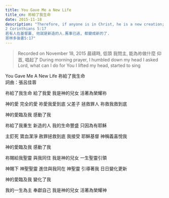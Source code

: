 ```yaml
---
title: You Gave Me a New Life
title_cn: 祢給了我生命
date: 2015-11-18
description: "Therefore, if anyone is in Christ, he is a new creation; the old has gone, the new has come!  
2 Corinthians 5:17
若有人在基督裏, 他就是新造的人.舊事已過, 都變成新的了.
​哥林多後書5:17"
---
```


>Recorded on November 18, 2015
>晨禱時, 低頭
>我問主, 能為祢做什麼
>仰首, 唱起了
>During morning prayer, I humbled down my head
>I asked Lord, what can I do for You
>I lifted my head, started to sing

You Gave Me A New Life
​祢給了我生命      
詞曲：張呂佳蓉

祢給了我生命
給了我愛
我是神的兒女
活著為榮耀祢

神的愛
完全的愛
祢愛我愛到底
父差子
拯救罪人
祢救我救到底

神的愛臨及我
感動了我

祢給了我重生
新造的人
我的生命豐盛
只因為有耶穌

主釘死
寶血潔淨
赦罪拯救到底
我接受
耶穌基督
神稱義喜悅我

神的愛臨及我
感動了我

祢賜給我聖靈
與我同住
我是神的兒女
一生聖靈引領

神賜下
神聖聖靈
進住與我同在
神聖靈
引導著我
日日變化更新

神的愛臨及我
變化了我

我的一生為主
奉獻自己
我是神的兒女
活著為榮耀神


<div style="display: flex; justify-content: space-between; align-items: center;">
<p>


見證主耶穌奇異恩典：

如果你不試, 你怎麼知道不可能？
If you don't try, how do you know it's impossible?

2009年, 三月5號, 我試了, 不可能的事發生了.
On March 5, 2009, I tried, and impossible thing happened.

我呼求主耶穌基督的名.
I called unto the name of the Lord Jesus Christ.
我哭著向祂求,
I cried to Him and begged Him,
求主幫助我戒菸,
Lord, please help me to quit smoking.
祂為我做到了.
He did it for me.
忽然,
Suddenly,
一眨眼瞬間，
in the blink of an eye,
一股暖流穿過我,
a warmth flowed through me,
我得到了全然的醫治.
I was completed healed,
就像從未抽過菸的人.
and like I was never smoked before,
潔淨了,
cleaned,
康復了.
restored.

奇異恩典！
Amazing grace！
你相信嗎？
Do you believe?

神是愛.
God is love.
這世上沒有任何可以替代神的愛, 在主基督耶穌的恩典中表明了.
In this world, there is no replacement of God's love expressed through the grace of our Lord Christ Jesus.

耶穌救了我,
Jesus saved me,
只因為我相信祂,
simply because I believe Him.
我相信耶穌是神的兒子.
I believe Jesus is the Son of God.
為了我們的罪,
For our sin,
祂來了.
He came.
為了愛,
Because of love,
祂拯救了我.
He saved me.
祂也愛你,
He loves you too.

神愛世人, 甚至將祂的獨生子賜給他們, 叫一切信他的, 不至滅亡, 反得永生.  約翰福音3:16
For God so loved the world that he gave his only begotten Son, that whosoever believes in him should not perish, but have everlasting life. John3:16
我二十幾年深度菸害的枷鎖,
My over twenty years of deep smoking boundage,
完全斷絕就憑著一個全然相信耶穌基督的禱告.
was cut off completely, only through a faithful prayer, in the name of the Lord Jesus Christ.

這不是只是一個故事.
This is not just a story.
這是我親身經歷神的愛.
This is my true encountering of the love of God.
請幫助你身邊心愛的家人, 朋友, 若是他們正受到菸害的枷鎖捆綁中.
Please help your beloved family members, and friends if they are under the boundage of smoking addiction. 
告訴他們耶穌基督,
Tell them about Jesus Christ, 
和告訴他們發生在我身上的奇異恩典.
and tell them the amazing grace happened to me.

奇異恩典也將發生在他們身上,
Amazing grace will also happen to them,

只要相信.
Only believe.

​The grace of our Lord Jesus Christ be with you.
願主耶穌基督的恩常與你同在。

</p>
<p>

奇異恩典耶穌救了我, 續#2
一呼氣一吸氣, 這呼吸是代表我活著。 然而直到耶穌救了我, 戒煙後，每一吸氣， 呼氣才有了真正的自由。而且我終於在每一個呼吸中意識到是主耶穌基督的恩典。呼吸不再是理所當然的生命運作，這是奇異恩典運行在我身體上，神的愛的彰顯。我珍惜生命的氣息。
我被煙癮勒住，二十多年, 我曾是一個被煙折磨的重度病患。生過重病的人，真正知道病情愈來愈嚴重的痛苦。早上起床第一件事抽煙，開車抽煙，講電話抽煙，飯前飯後，睡前一定也抽煙，反正只要是醒著的一整天的作息中就是一根煙接一根煙。甚至於感冒，喉嚨發炎，吃消炎藥，還是一根接一根煙。
我以爲我有權利抽煙，藉口！因為懷孕不抽（其實是神可憐我的孩子們所以身體反應對煙味產生強烈排斥，噁心，孩子滿月不到, 煙就又上手了），不在孩子們面前抽，不在人前抽，所以我總是忙碌在我的工作房內空間，因為就是方便抽煙。即使抽煙非常不方便，到處禁煙，滿身臭味加香水，牙齒黑黃，臉色焦黄憔悴，只能用愈來愈濃的粉妝遮蓋出門。就算面對鏡子中真實的自我面孔，還是欺騙自己不要面對鏡子中那令自己愈來愈害怕的煙鬼模樣。
有，我有害怕過。因為孩子們年紀很小，我能陪他們長大嗎？我被煙鬼一口一口吃掉的生命剩下多久？我將來衰殘，滿身是病的身體會不會成了家人及孩子們的沈重擔子。
雖然我害怕過，但是煙癮纏著我，我可以一根接一根每天重複著同樣的身體摧毀，不僅我身體免疫系統愈來愈差，我的內心也愈來愈恨自己的無能力戰勝抽煙日日的折磨，只是仍然表現得毫不在乎。
所有抽煙的人都知道煙害，但是並没有因為可怕的醫學證明就能令抽煙的人因此停止再點下一根煙。所有抽煙的人內心都有一個誠實但不可觸摸之處，就是我想戒煙但是做不到。
可能有些人憑著決心毅力，戒煙了。可能有些人憑著藥物幫助，戒煙了。但是我怎麼都做不到? 似乎那些都是美好激勵人的故事。我反而愈試要戒煙，抽得反而更多了。然後接著酒也來了，常常傍晚就開始喝紅酒, 又煙又酒的日子，就這樣拖著疲憊不堪的身體，壓力愈來愈大，脾氣易怒, 緊張。早晨宿醉頭痛，吃Advil 頭痛藥，煙點了，又是一根接一根過一天。
日子一天天過，二十幾年的煙癮糾纏, 直到有一天，有一位愛主的姊妹在婆婆安息後，來電話問候我們，她提出邀請陪伴我在電話中定期一起讀聖經。相約每週五打電話給我。
週一的那通電話掛了後，我一直在想，她說要陪我電話中一起讀聖經這件事。
週二，想了又想，聖經, 是我一輩子都沒有想過會讀懂的一本神聖的書。
週三，想了又想，聖經，是我多麼嚮往卻又無法進入的一本神聖的書。我配嗎？
週四，想到我已渾身不對，心，七上八下，明天她就要打電話來了。
我真的無法再掩飾自己，以光鮮亮麗的外表示人，裏面包著見不得人的祕密。我無法，再也受不了自己的愚昩，以為這樣可以一直過去。以為我可以自義的包裝自己，沒有人需要發現，至少孩子朋友們的家長, 我生意上的客戶，朋友堆中，鮮少有人知道，幾乎沒有人知道我是一個抽煙極重的女人。然而這絶對不是人前的認知認可而以，我是帶著自己也受傷的心，因為從小就傷愛我父母的心，傷愛我的哥哥和妹妹的心，當了媽媽後傷兩個愛我的孩子們的心，因為他們所愛的人抽煙傷身。而我所愛的他們傷心更令我傷心害怕面對。即使我的丈夫也抽煙, 不在意，但是我良心責備自己是逃避不了的。
週四，我再也受不了了，
終於我願意謙卑下來，承認自己的軟弱及痛苦，看見自己的罪，向主認罪悔改，哭求幫助，而當我被主耶穌醫治釋放的那一瞬間，我並不知道發生了什麼事，只是身體一陣溫暖流過很安慰，滿臉是涙，鼻涕，我只覺得我似乎是一個從未抽過煙的人。洗了臉，看時間是小孩放學了，趕緊出門接小孩。開車時, 我例行的公式就是窗打開，點煙，開車，但是, 那天，禱告後，我完全忘了煙這回事，似乎抽煙這件事和我一點關係都沒有，身體一點都沒有戒煙的任何反應，只是, 我心出奇的平靜。
週五，姊妹照約定的時間來電，帶領我開始讀聖經。我一開始出聲唸出聖經中的話, 每個字尤如生命的糧食，生命的泉源, 我發現自己尤如爬行在荒莫飢渴的人，得到飽足，解了我的乾渴。
從此以後，不僅僅煙戒了，酒也再不是我的麻醉安慰。我的生命在主裏, 每一天開始了奇妙的變化。
我發現我這樣的罪人，神竟然如此愛我，我接受了，相信了耶穌基督是神的兒子，我的生命就連於這永恆的，神聖的生命。這是何等大的福音，而且耶穌基督釋放醫治了我，這麼浩大的奇異恩典竟然臨及了我，只因為我相信。
我的每一個呼吸，都是對主的讚美和敬拜。內心深處對主的感謝無字句足以形容。
我的生命氣息是天父賜予我的，我的重生是耶穌基督救了我。我毫無保留，赤裸裸的把我的過去坦誠表白，因為我願意見證神的愛和耶穌基督的恩典如何將我死寂枯萎的生命，重生，復甦。希望將發生在我身上的奇異恩典分享给我親愛的家人，朋友，及所有尋找神，尋求真理的人. 
耶 穌 說 我 就 是 道 路 、 真 理 、 生 命 ； 若 不 藉 著 我 ， 沒 有 人 能 到 父 那 裡 去 。 約翰福音14:6
你 們 祈 求 ， 就 給 你 們 ； 尋 找 ， 就 尋 見 ； 叩 門 ， 就 給 你 們 開 門 。 因 為 凡 祈 求 的 ， 就 得 著 ； 尋 找 的 ， 就 尋 見 ； 叩 門 的 ， 就 給 他 開 門 。 馬太福音7:7-8
謝謝主，也謝謝每一位愛主的弟兄姊妹。因為耶穌所以愛主的姊妹打了一通安慰的電話給我開始了我和主奇妙的連結，因為耶穌，所以我寫下了這樣奇妙的經歷，希望每一位也因為耶穌，生命開始有奇妙的改變。

</p>
</div>

奇異恩典耶穌救了我，續#3
Dear Jenny,
這一陣子我回想我們兩從認識至今，
您相信嗎? 應該有11年了。
兩個認識11年卻從來沒有見過面的人，
因著主耶穌，我們竟又再次相遇。
相當感謝您與我分享這份奇妙卻又恩典滿滿的經歷，
首先我不由得要佩服您的勇氣。
當一個人願意卸下面具，
坦誠分享內心深處，
我絕對相信這不是來自於人，
而是神的靈在裡頭運行；
也唯有被神觸摸過的生命，
才能改變翻轉。
仔細閱讀着您的分享，
那份曾經的害怕，
更因自己無法自拔的習慣而更加的沮喪，
那幾年您內心裡的煎熬，
我想應該是相當痛苦萬分的。
我的姐妹，Jenny,
我深信您是被神的愛所觸摸的人，
也唯有神的愛才能帶來醫治與釋放；
神的靈在哪裡，
哪裡就得自由。
我也禱告我們的神，
讓您的見證，
成為一個祝福的管道，
吸引更多流離失散的羊，
能早日回到主耶穌這位好牧人的懷抱中。
Love you,
Anna
Dear Anna,
非常感謝主耶穌經由姊妹給我這些鼓勵的話。是啊！我們從未曾見過面卻彼此都因為耶穌所以相知相惜。願愛主的人如日頭出現，光輝烈烈。
I love you, too. 
In Christ,
Jenny
這是一封今天收到的email, 謝謝Anna姊妹願意讓我post 在FB與大家分享。我心充滿溫暖，因為在基督裏滿溢了愛與鼓勵。謝謝許多姊妹今早text給予我鼓勵的話，也有許多許久未見的親人，朋友在FB與我數年後重逢, 支持我。更謝謝願意已經把耶穌基督的恩典見證分享share出去的你們。願主耶穌基督的恩典與你們眾人同在。
奇異恩典耶穌救了我，續#4
Dear Jenny 
謝謝妳的生命故事分享，非常感動～
感動妳內心深處得到真自由的呼吸
感動妳真實面對人生的勇敢與勇氣
早上與晨興同伴正好讀到林後13:7-主的靈在那裏，那裡就得以自由！
也正好姊妹交通兒子氣喘體質抽菸造成身體傷害之苦，同時也有姊妹需要戒菸的幫助，於是我將妳的分享連結傳給她，但因著不是好友無法讀取。在此想徵求妳的同意，我可以轉貼複製給我的晨興同伴嗎？
再次感謝您，感謝主！
施陳之言姊妹
感謝主！當然好！謝謝您的鼓勵。我祈禱主，只要能幫助一個人，我都願意將主耶穌救了我的見證完全坦誠傳出去。希望我領受到基督耶穌的恩典的見證分享能幫助在煙癮下掙扎，受折磨的人，更願他們的家人讀了也能明白受煙癮捆綁的痛苦，心理受到安慰。每一個人都需要耶穌。
感謝主！也感謝姊妹願意分享給需要的人！讚美主！所有的榮耀都歸於神！
主內平安
Jenny Lu
張呂佳蓉姊妹
感謝主，我親愛的姊妹，我們都因為主的愛拯救了我們，為我們受死親自擔當我們的罪，這是何等恩典！
我們認識了並領受了這恩典，我們也要傳揚這恩典為福音，我們ㄧ同奔跑這屬天的賽程！感謝主！
Cheyenne Chen
施陳之言
Jenny:
Amen.
我可以分享您的text message post 在FB 嗎？我需要您的同意才能post. 感謝主！
Cheyenne:  
非常樂意，感謝主!
Jenny:
哈利路亞！
感謝主！為著基督的身體感謝主！
Cheyenne:
感謝讚美主！
Jenny:
Amen.
March 11, 2015 
主今天又送給了我一個喜悅的訊息，我願與大家能一齊分享這喜悅。一位來自臺灣的主內姊妹，我們沒有見過面，也不認識，我加入了她的FB因為之前看過她分享一個非常令我感動的video, 兩位雖然已經白髮蒼蒼的母親們，唱著詩歌，好喜樂，我那時寫了：當我白髮蒼蒼時，我也仍要大聲歌唱頌讚主，求主天天扶持我，給我力量保守我，使我一生走窄路，使主心滿意足！謝謝姊妹的分享，這video, 我常常回去看呢！
只因為彼此都有一顆愛主的心，所以都顧念主的事。我們因為相信，接受了耶穌基督，就連於基督。在基督裏，我們是一個身體，耶穌基督是頭，每一個信入耶穌基督的基督徒都是基督身體的肢體，不論身處何處遙遠相距，在基督裏，我們是一個身體。這是一個奧秘。是溫暖的奧秘, 在神的愛中每一個愛主的基督徒所心中珍貴愛惜的，因為這基督的身體乃是耶穌基督的寶血重價贖回的。我們藉著神的愛子，耶穌基督的血，得蒙救贖，過犯得以赦免，乃是照主豐富的恩典啊！
我多麼希望正在讀這篇文章的你，能夠同享耶穌基督的恩典。
最後，我以使徒保羅的禱告為禱告，在天上的父面前同屈膝：
懇求父神按著父神豐富的榮耀，藉著神的靈，叫我們心裏的力量剛強起來。使基督因我們的信，住在我們心裏，叫我們的愛心，有根有基，能以和眾聖徒一同明白基督的愛，是何等長闊高深，並知道這愛是過於人所能測度的，便叫神一切所充滿的，充滿了我們。 神能照著運行在我們心裏的大力，充充足足的成就一切超過我們所求所想的. 但願父在教會中，並在基督耶穌裏，得著榮耀，直到世世代代，永永遠遠，
奉主耶穌基督的聖名求，
阿們。
以弗所書3:16-21
奇異恩典耶穌救了我，續#5
November 26, 2015 Thanksgiving Day 感恩節
​在感恩的日子，我數算每一個神在我身上刻印上的恩典痕跡。祂的愛，我數也數不完，說也說不盡。
感謝主！讚美主！榮耀主！